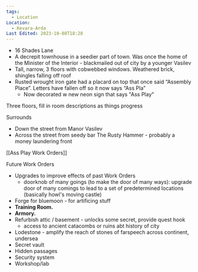 ```yaml
---
tags:
  - Location
Location:
  - Kevara-Arda
Last Edited: 2023-10-08T18:28
---
```

- 16 Shades Lane
- A decrepit townhouse in a seedier part of town. Was once the home of the Minister of the Interior - blackmailed out of city by a younger Vasilev
- Tall, narrow, 3 floors with cobwebbed windows. Weathered brick, shingles falling off roof
- Rusted wrought iron gate had a placard on top that once said “Assembly Place”. Letters have fallen off so it now says “Ass Pla”
	- Now decorated w new neon sign that says "Ass Play"

Three floors, fill in room descriptions as things progress

Surrounds
- Down the street from Manor Vasilev
- Across the street from seedy bar The Rusty Hammer - probably a money laundering front

  

[[Ass Play Work Orders]]

Future Work Orders
- Upgrades to improve effects of past Work Orders
	- doorknob of many goings (to make the door of many ways): upgrade door of many comings to lead to a set of predetermined locations (basically howl's moving castle)
- Forge for bluemoon - for artificing stuff
- **Training Room.**
- **Armory.**
- Refurbish attic / basement - unlocks some secret, provide quest hook
    - access to ancient catacombs or ruins abt history of city
- Lodestone - amplify the reach of stones of farspeech across continent, undersea
- Secret vault
- Hidden passages
- Security system
- Workshop/lab